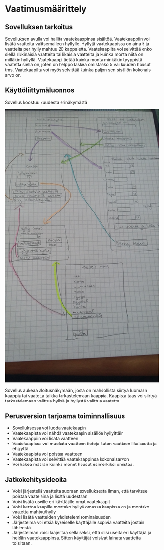 # Vaatimusmäärittely

## Sovelluksen tarkoitus

Sovelluksen avulla voi hallita vaatekaappinsa sisältöä. 
Vaatekaappiin voi lisätä vaatteita valitsemalleen hyllylle. Hyllyjä vaatekaapissa on aina 5 ja vaatteita per hylly mahtuu 20 kappaletta. Vaatekaapilta voi selvittää onko siellä rikkinäisiä vaatteita tai likaisia vaatteita ja kuinka monta niitä on milläkin hyllyllä. Vaatekaappi tietää kuinka monta minkäkin tyyppistä vaatetta siellä on, joten on helppo laskea omistaako 5 vai kuuden housut tms. Vaatekaapilta voi myös selvittää kuinka paljon sen sisällön kokonais arvo on.

## Käyttöliittymäluonnos
Sovellus koostuu kuudesta erinäkymästä

<img src="https://github.com/NiinaM/otm-harjoitustyo/blob/master/dokumentointi/kuvat/K%C3%A4ytt%C3%B6liittym%C3%A4%20suunnitelma.jpg" width="1000">

Sovellus aukeaa aloitusnäkymään, josta on mahdollista siirtyä luomaan kaappia tai vaatetta taikka tarkastelemaan kaappia. Kaapista taas voi siirtyä tarkastelemaan valittua hyllyä ja hyllystä valittua vaatetta.

## Perusversion tarjoama toiminnallisuus

* Sovelluksessa voi luoda vaatekaapin
* Vaatekaapista voi nähdä vaatekaapin sisällön hyllyittäin
* Vaatekaappiin voi lisätä vaatteen
* Vaatekaapissa voi muokata vaatteen tietoja kuten vaatteen likaisuutta ja ehjyyttä
* Vaatekaapista voi poistaa vaatteen
* Vaatekaapista voi selvittää vaatekaappinsa kokonaisarvon
* Voi hakea määrän kuinka monet housut esimerkiksi omistaa.


## Jatkokehitysideoita

* Voisi järjestellä vaatteita suoraan sovelluksesta ilman, että tarvitsee poistaa vaate aina ja lisätä uudestaan
* Voisi lisätä useille eri käyttäjille omat vaatekaapit
* Voisi kertoa kaapille montako hyllyä omassa kaapissa on ja montako vaatetta mahtuu/hylly
* Voisi lisätä vaatteiden yhdistelemisominaisuuden
* Järjestelmä voi etsiä kyseiselle käyttäjälle sopivia vaatteita jostain lähteestä
* Järjestelmän voisi laajentaa sellaiseksi, että olisi useita eri käyttäjiä ja heidän vaatekaappinsa. Sitten käyttäjät voisivat lainata vaatteita toisiltaan.



